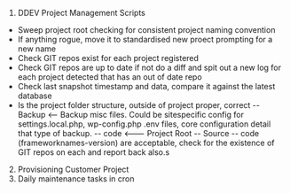 1. DDEV Project Management Scripts
- Sweep project root checking for consistent project naming convention
- If anything rogue, move it to standardised new proect prompting for a new name
- Check GIT repos exist for each project registered
- Check GIT repos are up to date if not do a diff and spit out a new log for each project detected that has an out of date repo
- Check last snapshot timestamp and data, compare it against the latest database
- Is the project folder structure, outside of project proper, correct
-- Backup <-- Backup misc files.  Could be sitespecific config for settings.local.php, wp-config.php .env files, core configuration detail that type of backup.
-- code <--- Project Root
-- Source
-- code (frameworknames-version) are acceptable, check for the existence of GIT repos on each and report back also.s


2. Provisioning Customer Project
3. Daily maintenance tasks in cron
